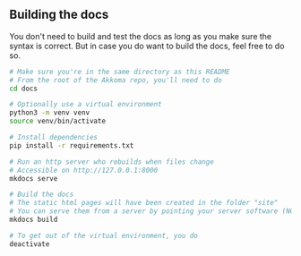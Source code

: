 ## Building the docs

You don't need to build and test the docs as long as you make sure the syntax is correct. But in case you do want to build the docs, feel free to do so.

```sh
# Make sure you're in the same directory as this README
# From the root of the Akkoma repo, you'll need to do
cd docs

# Optionally use a virtual environment
python3 -m venv venv
source venv/bin/activate

# Install dependencies
pip install -r requirements.txt

# Run an http server who rebuilds when files change
# Accessible on http://127.0.0.1:8000
mkdocs serve

# Build the docs
# The static html pages will have been created in the folder "site"
# You can serve them from a server by pointing your server software (NGINX, Apache...) to this location
mkdocs build

# To get out of the virtual environment, you do
deactivate
```

